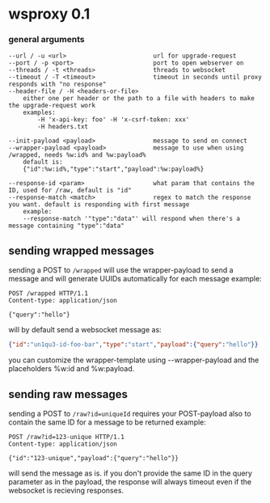 # wsproxy 0.1

### general arguments

```
--url / -u <url>                        url for upgrade-request
--port / -p <port>                      port to open webserver on
--threads / -t <threads>                threads to websocket
--timeout / -T <timeout>                timeout in seconds until proxy responds with "no response"
--header-file / -H <headers-or-file>
    either one per header or the path to a file with headers to make the upgrade-request work
    examples:
        -H 'x-api-key: foo' -H 'x-csrf-token: xxx'
        -H headers.txt

--init-payload <payload>                message to send on connect
--wrapper-payload <payload>             message to use when using /wrapped, needs %w:id% and %w:payload%
    default is:
    {"id":%w:id%,"type":"start","payload":%w:payload%}

--response-id <param>                   what param that contains the ID, used for /raw, default is "id"
--response-match <match>                regex to match the response you want. default is responding with first message
    example:
    --response-match '"type":"data"' will respond when there's a message containing "type":"data"
```

## sending wrapped messages

sending a POST to `/wrapped` will use the wrapper-payload to send a message and will generate UUIDs automatically for each message
example:

```http
POST /wrapped HTTP/1.1
Content-type: application/json

{"query":"hello"}
```

will by default send a websocket message as:

```json
{"id":"un1qu3-id-foo-bar","type":"start","payload":{"query":"hello"}}
```

you can customize the wrapper-template using --wrapper-payload and the placeholders %w:id and %w:payload.

## sending raw messages

sending a POST to `/raw?id=uniqueId` requires your POST-payload also to contain the same ID for a message to be returned
example:

```http
POST /raw?id=123-unique HTTP/1.1
Content-type: application/json

{"id":"123-unique","payload":{"query":"hello"}}
```

will send the message as is. if you don't provide the same ID in the query parameter as in the payload,
the response will always timeout even if the websocket is recieving responses.

